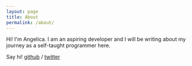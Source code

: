 ```yaml
---
layout: page
title: About
permalink: /about/
---
```


Hi! I'm Angelica. I am an aspiring developer and I will be writing about my journey as a self-taught programmer here.

Say hi!
[github](https://github.com/enjelesposo) /
[twitter](https://twitter.com/45degenjel?lang=en)
